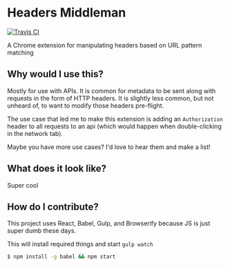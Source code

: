 # Headers Middleman
[![Travis CI](https://travis-ci.org/DingoEatingFuzz/chrome-headers-middleman.svg?branch=master)](https://travis-ci.org/DingoEatingFuzz/chrome-headers-middleman)

A Chrome extension for manipulating headers based on URL pattern matching

## Why would I use this?

Mostly for use with APIs. It is common for metadata to be sent along with
requests in the form of HTTP headers. It is slightly less common, but not
unheard of, to want to modify those headers pre-flight.

The use case that led me to make this extension is adding an `Authorization`
header to all requests to an api (which would happen when double-clicking
in the network tab).

Maybe you have more use cases? I'd love to hear them and make a list!

## What does it look like?

Super cool

## How do I contribute?

This project uses React, Babel, Gulp, and Browserify because JS is just
super dumb these days.

This will install required things and start `gulp watch`

```sh
$ npm install -g babel && npm start
```